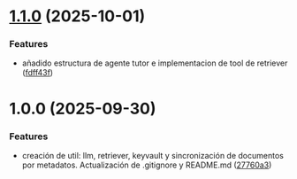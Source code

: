# [1.1.0](https://github.com/NickSalA/LuminAIBackend/compare/v1.0.0...v1.1.0) (2025-10-01)


### Features

*  añadido estructura de agente tutor e implementacion de tool de retriever ([fdff43f](https://github.com/NickSalA/LuminAIBackend/commit/fdff43f8c59a220144179ebe150d18bf07da1ab7))

# 1.0.0 (2025-09-30)


### Features

* creación de util: llm, retriever, keyvault y sincronización de documentos por metadatos. Actualización de .gitignore y README.md ([27760a3](https://github.com/NickSalA/LuminAIBackend/commit/27760a33debc1bb8eed7ebbd692f133a66bfa6fe))
